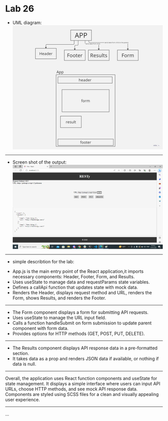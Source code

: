# Lab 26
- UML diagram: 
![UML diagram](Untitled.jpg)

_ _ _ 
- Screen shot of the output:
![outPut](image.png)
_ _ _
- simple describtion for the lab:

* App.js is the main entry point of the React application,it imports necessary components: Header, Footer, Form, and Results.
* Uses useState to manage data and requestParams state variables.
* Defines a callApi function that updates state with mock data.
* Renders the Header, displays request method and URL, renders the Form, shows Results, and renders the Footer.
_ _ _ 
* The Form component displays a form for submitting API requests.
* Uses useState to manage the URL input field.
* Calls a function handleSubmit on form submission to update parent component with form data.
* Provides options for HTTP methods (GET, POST, PUT, DELETE).
_ _ _
* The Results component displays API response data in a pre-formatted section.
* It takes data as a prop and renders JSON data if available, or nothing if data is null.
_ _ _
Overall, the application uses React function components and useState for state management. It displays a simple interface where users can input API URLs, choose HTTP methods, and see mock API response data. Components are styled using SCSS files for a clean and visually appealing user experience.
_ _ _
...